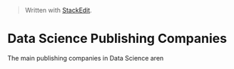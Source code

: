> Written with [StackEdit](https://stackedit.io/).
# Data Science Publishing Companies
The main publishing companies in Data Science aren
<!--stackedit_data:
eyJoaXN0b3J5IjpbMTQxNzA1MDk1Nl19
-->